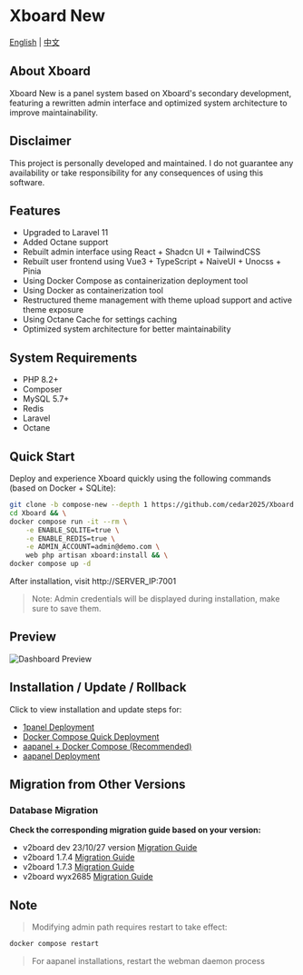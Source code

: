 # Xboard New

[English](README.md) | [中文](README_CN.md)

## About Xboard
Xboard New is a panel system based on Xboard's secondary development, featuring a rewritten admin interface and optimized system architecture to improve maintainability.

## Disclaimer
This project is personally developed and maintained. I do not guarantee any availability or take responsibility for any consequences of using this software.

## Features
- Upgraded to Laravel 11
- Added Octane support
- Rebuilt admin interface using React + Shadcn UI + TailwindCSS
- Rebuilt user frontend using Vue3 + TypeScript + NaiveUI + Unocss + Pinia
- Using Docker Compose as containerization deployment tool
- Using Docker as containerization tool
- Restructured theme management with theme upload support and active theme exposure
- Using Octane Cache for settings caching
- Optimized system architecture for better maintainability

## System Requirements
- PHP 8.2+
- Composer
- MySQL 5.7+
- Redis
- Laravel
- Octane

## Quick Start
Deploy and experience Xboard quickly using the following commands (based on Docker + SQLite):

```bash
git clone -b compose-new --depth 1 https://github.com/cedar2025/Xboard && \
cd Xboard && \
docker compose run -it --rm \
    -e ENABLE_SQLITE=true \
    -e ENABLE_REDIS=true \
    -e ADMIN_ACCOUNT=admin@demo.com \
    web php artisan xboard:install && \
docker compose up -d
```
After installation, visit http://SERVER_IP:7001

> Note: Admin credentials will be displayed during installation, make sure to save them.

## Preview
![Dashboard Preview](./docs/images/dashboard.png)

## Installation / Update / Rollback
Click to view installation and update steps for:
- [1panel Deployment](./docs/1panel安装指南.md)
- [Docker Compose Quick Deployment](./docs/docker-compose安装指南.md)
- [aapanel + Docker Compose (Recommended)](./docs/aapanel+docker安装指南.md)
- [aapanel Deployment](./docs/aapanel安装指南.md)

## Migration from Other Versions
### Database Migration
**Check the corresponding migration guide based on your version:**
- v2board dev 23/10/27 version [Migration Guide](./docs/v2b_dev迁移指南.md)
- v2board 1.7.4 [Migration Guide](./docs/v2b_1.7.4迁移指南.md)
- v2board 1.7.3 [Migration Guide](./docs/v2b_1.7.3迁移指南.md)
- v2board wyx2685 [Migration Guide](./docs/v2b_wyx2685迁移指南.md)

## Note
> Modifying admin path requires restart to take effect:
```bash
docker compose restart
```
> For aapanel installations, restart the webman daemon process